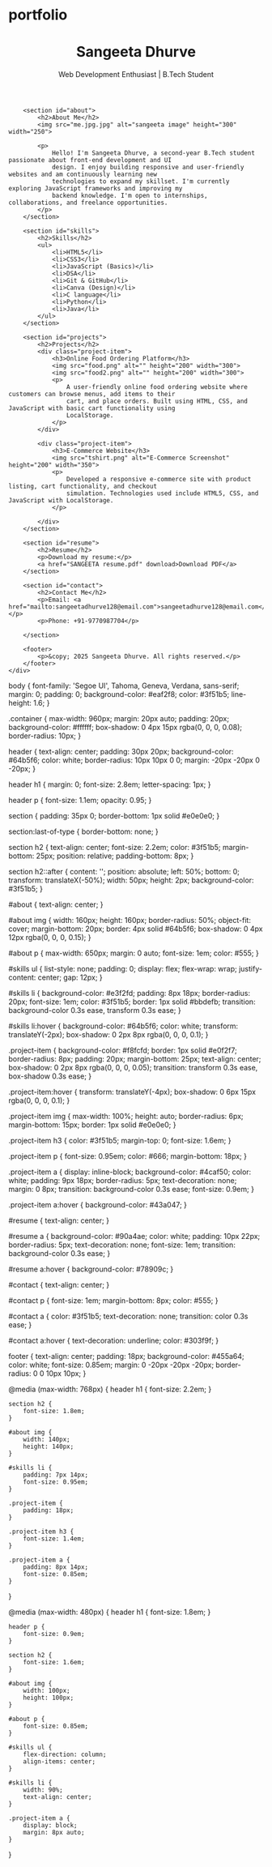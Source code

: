 # portfolio
<!DOCTYPE html>
<html lang="en">

<head>
    <meta charset="UTF-8">
    <meta name="viewport" content="width=device-width, initial-scale=1.0">
    <title>Sangeeta Dhurve - Personal Portfolio</title>
    <link rel="stylesheet" href="style.css">
</head>

<body>
    <div class="container">
        <header>
            <h1>Sangeeta Dhurve</h1>
            <p>Web Development Enthusiast | B.Tech Student</p>
        </header>

        <section id="about">
            <h2>About Me</h2>
            <img src="me.jpg.jpg" alt="sangeeta image" height="300" width="250">

            <p>
                Hello! I'm Sangeeta Dhurve, a second-year B.Tech student passionate about front-end development and UI
                design. I enjoy building responsive and user-friendly websites and am continuously learning new
                technologies to expand my skillset. I'm currently exploring JavaScript frameworks and improving my
                backend knowledge. I'm open to internships, collaborations, and freelance opportunities.
            </p>
        </section>

        <section id="skills">
            <h2>Skills</h2>
            <ul>
                <li>HTML5</li>
                <li>CSS3</li>
                <li>JavaScript (Basics)</li>
                <li>DSA</li>
                <li>Git & GitHub</li>
                <li>Canva (Design)</li>
                <li>C language</li>
                <li>Python</li>
                <li>Java</li>
            </ul>
        </section>

        <section id="projects">
            <h2>Projects</h2>
            <div class="project-item">
                <h3>Online Food Ordering Platform</h3>
                <img src="food.png" alt="" height="200" width="300">
                <img src="food2.png" alt="" height="200" width="300">
                <p>
                    A user-friendly online food ordering website where customers can browse menus, add items to their
                    cart, and place orders. Built using HTML, CSS, and JavaScript with basic cart functionality using
                    LocalStorage.
                </p>
            </div>

            <div class="project-item">
                <h3>E-Commerce Website</h3>
                <img src="tshirt.png" alt="E-Commerce Screenshot" height="200" width="350">
                <p>
                    Developed a responsive e-commerce site with product listing, cart functionality, and checkout
                    simulation. Technologies used include HTML5, CSS, and JavaScript with LocalStorage.
                </p>
               
            </div>
        </section>

        <section id="resume">
            <h2>Resume</h2>
            <p>Download my resume:</p>
            <a href="SANGEETA resume.pdf" download>Download PDF</a>
        </section>

        <section id="contact">
            <h2>Contact Me</h2>
            <p>Email: <a href="mailto:sangeetadhurve128@email.com">sangeetadhurve128@email.com</a></p>
            <p>Phone: +91-9770987704</p>

        </section>

        <footer>
            <p>&copy; 2025 Sangeeta Dhurve. All rights reserved.</p>
        </footer>
    </div>

</body>

</html>


body {
    font-family: 'Segoe UI', Tahoma, Geneva, Verdana, sans-serif;
    margin: 0;
    padding: 0;
    background-color: #eaf2f8; 
        color: #3f51b5; 
    line-height: 1.6;
}

.container {
    max-width: 960px;
    margin: 20px auto;
    padding: 20px;
    background-color: #ffffff;
    box-shadow: 0 4px 15px rgba(0, 0, 0, 0.08);
    border-radius: 10px;
}

header {
    text-align: center;
    padding: 30px 20px;
    background-color: #64b5f6; 
    color: white;
    border-radius: 10px 10px 0 0;
    margin: -20px -20px 0 -20px;
}

header h1 {
    margin: 0;
    font-size: 2.8em;
    letter-spacing: 1px;
}

header p {
    font-size: 1.1em;
    opacity: 0.95;
}

section {
    padding: 35px 0;
    border-bottom: 1px solid #e0e0e0;
}

section:last-of-type {
    border-bottom: none;
}

section h2 {
    text-align: center;
    font-size: 2.2em;
    color: #3f51b5; 
    margin-bottom: 25px;
    position: relative;
    padding-bottom: 8px;
}

section h2::after {
    content: '';
    position: absolute;
    left: 50%;
    bottom: 0;
    transform: translateX(-50%);
    width: 50px;
    height: 2px;
    background-color: #3f51b5;
}

#about {
    text-align: center;
}

#about img {
    width: 160px;
    height: 160px;
    border-radius: 50%;
    object-fit: cover;
    margin-bottom: 20px;
    border: 4px solid #64b5f6;
    box-shadow: 0 4px 12px rgba(0, 0, 0, 0.15);
}

#about p {
    max-width: 650px;
    margin: 0 auto;
    font-size: 1em;
    color: #555;
}

#skills ul {
    list-style: none;
    padding: 0;
    display: flex;
    flex-wrap: wrap;
    justify-content: center;
    gap: 12px;
}

#skills li {
    background-color: #e3f2fd; 
    padding: 8px 18px;
    border-radius: 20px;
    font-size: 1em;
    color: #3f51b5;
    border: 1px solid #bbdefb;
    transition: background-color 0.3s ease, transform 0.3s ease;
}

#skills li:hover {
    background-color: #64b5f6;
    color: white;
    transform: translateY(-2px);
    box-shadow: 0 2px 8px rgba(0, 0, 0, 0.1);
}

.project-item {
    background-color: #f8fcfd; 
    border: 1px solid #e0f2f7; 
    border-radius: 8px;
    padding: 20px;
    margin-bottom: 25px;
    text-align: center;
    box-shadow: 0 2px 8px rgba(0, 0, 0, 0.05);
    transition: transform 0.3s ease, box-shadow 0.3s ease;
}

.project-item:hover {
    transform: translateY(-4px);
    box-shadow: 0 6px 15px rgba(0, 0, 0, 0.1);
}

.project-item img {
    max-width: 100%;
    height: auto;
    border-radius: 6px;
    margin-bottom: 15px;
    border: 1px solid #e0e0e0;
}

.project-item h3 {
    color: #3f51b5;
    margin-top: 0;
    font-size: 1.6em;
}

.project-item p {
    font-size: 0.95em;
    color: #666;
    margin-bottom: 18px;
}

.project-item a {
    display: inline-block;
    background-color: #4caf50; 
    color: white;
    padding: 9px 18px;
    border-radius: 5px;
    text-decoration: none;
    margin: 0 8px;
    transition: background-color 0.3s ease;
    font-size: 0.9em;
}

.project-item a:hover {
    background-color: #43a047;
}

#resume {
    text-align: center;
}

#resume a {
    background-color: #90a4ae; 
    color: white;
    padding: 10px 22px;
    border-radius: 5px;
    text-decoration: none;
    font-size: 1em;
    transition: background-color 0.3s ease;
}

#resume a:hover {
    background-color: #78909c;
}

#contact {
    text-align: center;
}

#contact p {
    font-size: 1em;
    margin-bottom: 8px;
    color: #555;
}

#contact a {
    color: #3f51b5;
    text-decoration: none;
    transition: color 0.3s ease;
}

#contact a:hover {
    text-decoration: underline;
    color: #303f9f;
}

footer {
    text-align: center;
    padding: 18px;
    background-color: #455a64; 
    color: white;
    font-size: 0.85em;
    margin: 0 -20px -20px -20px;
    border-radius: 0 0 10px 10px;
}

@media (max-width: 768px) {
    header h1 {
        font-size: 2.2em;
    }

    section h2 {
        font-size: 1.8em;
    }

    #about img {
        width: 140px;
        height: 140px;
    }

    #skills li {
        padding: 7px 14px;
        font-size: 0.95em;
    }

    .project-item {
        padding: 18px;
    }

    .project-item h3 {
        font-size: 1.4em;
    }

    .project-item a {
        padding: 8px 14px;
        font-size: 0.85em;
    }
}

@media (max-width: 480px) {
    header h1 {
        font-size: 1.8em;
    }

    header p {
        font-size: 0.9em;
    }

    section h2 {
        font-size: 1.6em;
    }

    #about img {
        width: 100px;
        height: 100px;
    }

    #about p {
        font-size: 0.85em;
    }

    #skills ul {
        flex-direction: column;
        align-items: center;
    }

    #skills li {
        width: 90%;
        text-align: center;
    }

    .project-item a {
        display: block;
        margin: 8px auto;
    }
}
